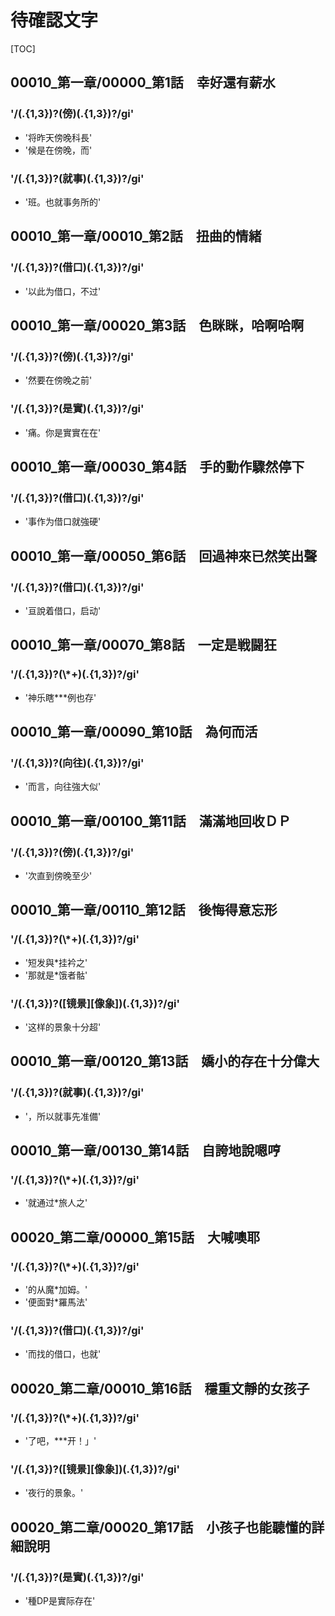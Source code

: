 # 待確認文字

[TOC]

## 00010_第一章/00000_第1話　幸好還有薪水

### '/(.{1,3})?(傍)(.{1,3})?/gi'

- '将昨天傍晚科長'
- '候是在傍晚，而'

### '/(.{1,3})?(就事)(.{1,3})?/gi'

- '班。也就事务所的'


## 00010_第一章/00010_第2話　扭曲的情緒

### '/(.{1,3})?(借口)(.{1,3})?/gi'

- '以此为借口，不过'


## 00010_第一章/00020_第3話　色眯眯，哈啊哈啊

### '/(.{1,3})?(傍)(.{1,3})?/gi'

- '然要在傍晚之前'

### '/(.{1,3})?(是實)(.{1,3})?/gi'

- '痛。你是實實在在'


## 00010_第一章/00030_第4話　手的動作驟然停下

### '/(.{1,3})?(借口)(.{1,3})?/gi'

- '事作为借口就強硬'


## 00010_第一章/00050_第6話　回過神來已然笑出聲

### '/(.{1,3})?(借口)(.{1,3})?/gi'

- '亘說着借口，启动'


## 00010_第一章/00070_第8話　一定是戦闘狂

### '/(.{1,3})?(\\*+)(.{1,3})?/gi'

- '神乐瞎***例也存'


## 00010_第一章/00090_第10話　為何而活

### '/(.{1,3})?(向往)(.{1,3})?/gi'

- '而言，向往強大似'


## 00010_第一章/00100_第11話　滿滿地回收ＤＰ

### '/(.{1,3})?(傍)(.{1,3})?/gi'

- '次直到傍晚至少'


## 00010_第一章/00110_第12話　後悔得意忘形

### '/(.{1,3})?(\\*+)(.{1,3})?/gi'

- '短发與*挂衿之'
- '那就是*饿者骷'

### '/(.{1,3})?([镜景][像象])(.{1,3})?/gi'

- '这样的景象十分超'


## 00010_第一章/00120_第13話　嬌小的存在十分偉大

### '/(.{1,3})?(就事)(.{1,3})?/gi'

- '，所以就事先准備'


## 00010_第一章/00130_第14話　自誇地說嗯哼

### '/(.{1,3})?(\\*+)(.{1,3})?/gi'

- '就通过*旅人之'


## 00020_第二章/00000_第15話　大喊噢耶

### '/(.{1,3})?(\\*+)(.{1,3})?/gi'

- '的从魔*加姆。'
- '便面對*羅馬法'

### '/(.{1,3})?(借口)(.{1,3})?/gi'

- '而找的借口，也就'


## 00020_第二章/00010_第16話　穩重文靜的女孩子

### '/(.{1,3})?(\\*+)(.{1,3})?/gi'

- '了吧，***开！」'

### '/(.{1,3})?([镜景][像象])(.{1,3})?/gi'

- '夜行的景象。'


## 00020_第二章/00020_第17話　小孩子也能聽懂的詳細說明

### '/(.{1,3})?(是實)(.{1,3})?/gi'

- '種DP是實际存在'
